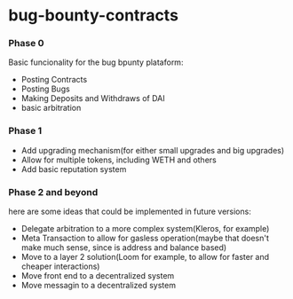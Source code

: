 # bug-bounty-contracts

### Phase 0
Basic funcionality for the bug bpunty plataform:

- Posting Contracts
- Posting Bugs
- Making Deposits and Withdraws of DAI
- basic arbitration

### Phase 1

- Add upgrading mechanism(for either small upgrades and big upgrades)
- Allow for multiple tokens, including WETH and others
- Add basic reputation system

### Phase 2 and beyond
here are some ideas that could be implemented in future versions:

- Delegate arbitration to a more complex system(Kleros, for example)
- Meta Transaction to allow for gasless operation(maybe that doesn't make much sense, since is address and balance based)
- Move to a layer 2 solution(Loom for example, to allow for faster and cheaper interactions)
- Move front end to a decentralized system
- Move messagin to a decentralized system


